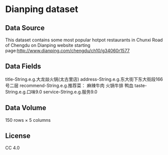 # Dianping dataset
## Data Source
This dataset contains some most popular hotpot restaurants in Chunxi Road of Chengdu on Dianping website starting page:http://www.dianping.com/chengdu/ch10/g34060r1577
## Data Fields
title-String.e.g.大龙燚火锅(太古里店)
address-String.e.g.东大街下东大街段166号二层
recommend-String.e.g.推荐菜： 麻辣牛肉 火锅牛排 鸭血
taste-String.e.g.口味9.0
service-String.e.g.服务9.0
## Data Volume
150 rows × 5 columns
## License
CC 4.0
